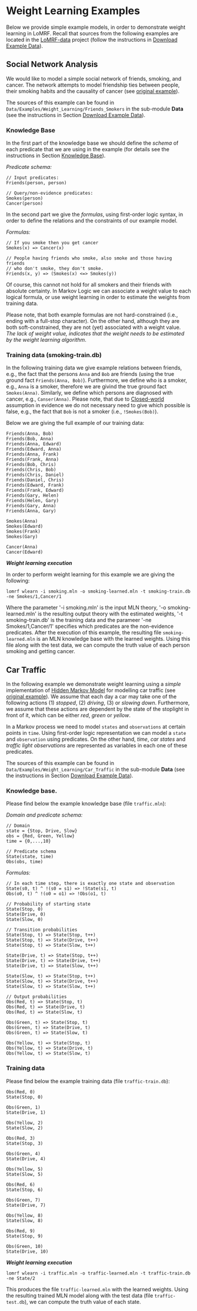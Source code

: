 # Weight Learning Examples

Below we provide simple example models, in order to demonstrate weight learning in LoMRF. Recall that sources from the following examples are located in the [LoMRF-data](https://github.com/anskarl/LoMRF-data) project (follow the instructions in [Download Example Data](6_2_download_example_data.md)).

## Social Network Analysis

We would like to model a simple social network of friends, smoking, and cancer. The network attempts to model friendship ties between people, their smoking habits and the causality of cancer (see [original example](http://alchemy.cs.washington.edu/tutorial/3Social_Network_Analysis.html)).

The sources of this example can be found in `Data/Examples/Weight_Learning/Friends_Smokers` in the sub-module **Data** (see the instructions in Section [Download Example Data](6_2_download_example_data.md)).


### Knowledge Base

In the first part of the knowledge base we should define the *schema* of each predicate that we are using in the example (for details see the instructions in Section [Knowledge Base](1_1_knowledge_base.md)).

*Predicate schema:*
```lang-none
// Input predicates:
Friends(person, person)

// Query/non-evidence predicates:
Smokes(person)
Cancer(person)
```
In the second part we give the *formulas*, using first-order logic syntax, in order to define the relations and the constraints of our example model.

*Formulas:*

```lang-none
// If you smoke then you get cancer
Smokes(x) => Cancer(x)

// People having friends who smoke, also smoke and those having friends
// who don't smoke, they don't smoke.
Friends(x, y) => (Smokes(x) <=> Smokes(y))
```

Of course, this cannot not hold for all smokers and their friends with absolute certainty. In Markov Logic we can associate a weight value to each logical formula, or use weight learning in order to estimate the weights from training data.

Please note, that both example formulas are not hard-constrained (i.e., ending with a full-stop character). On the other hand, although they are both soft-constrained, they are not (yet) associated with a weight value. *The lack of weight value, indicates that the weight needs to be estimated by the weight learning algorithm*.

### Training data (smoking-train.db)

In the following training data we give example relations between friends, e.g., the fact that the persons `Anna` and `Bob` are friends (using the true ground fact `Friends(Anna, Bob)`). Furthermore, we define who is a smoker, e.g., `Anna` is a smoker, therefore we are givind the true ground fact `Smokes(Anna)`. Similarly, we define which persons are diagnosed with cancer, e.g., `Canser(Anna)`. Please note, that due to [Closed-world](https://en.wikipedia.org/wiki/Closed-world_assumption) assumption in evidence we do not necessary need to give which possible is false, e.g., the fact that `Bob` is not a smoker (i.e., `!Smokes(Bob)`).

Below we are giving the full example of our training data:

```lang-none
Friends(Anna, Bob)
Friends(Bob, Anna)
Friends(Anna, Edward)
Friends(Edward, Anna)
Friends(Anna, Frank)
Friends(Frank, Anna)
Friends(Bob, Chris)
Friends(Chris, Bob)
Friends(Chris, Daniel)
Friends(Daniel, Chris)
Friends(Edward, Frank)
Friends(Frank, Edward)
Friends(Gary, Helen)
Friends(Helen, Gary)
Friends(Gary, Anna)
Friends(Anna, Gary)

Smokes(Anna)
Smokes(Edward)
Smokes(Frank)
Smokes(Gary)

Cancer(Anna)
Cancer(Edward)
```

***Weight learning execution***

In order to perform weight learning for this example we are giving the following:

```lang-none
lomrf wlearn -i smoking.mln -o smoking-learned.mln -t smoking-train.db -ne Smokes/1,Cancer/1
```
Where the parameter '-i smoking.mln' is the input MLN theory, '-o smoking-learned.mln' is the resulting output theory with the estimated weights, '-t smoking-train.db' is the training data and the parameer '-ne Smokes/1,Cancer/1' specifies which predicates are the non-evidence predicates. After the execution of this example, the resulting file `smoking-learned.mln` is an MLN knowledge base with the learned weights. Using this file along with the test data, we can compute the truth value of each person smoking and getting cancer.

## Car Traffic

In the following example we demonstrate weight learning using a *simple* implementation of [Hidden Markov Model](https://en.wikipedia.org/wiki/Hidden_Markov_model) for modelling car traffic (see [original example](http://alchemy.cs.washington.edu/tutorial/7Hidden_Markov_Models.html)).
We assume that each day a car may take one of the following actions (1) *stopped*, (2) *driving*, (3) or *slowing down*. Furthermore, we assume that these actions are dependent by the state of the stoplight in front of it, which can be either *red*, *green* or *yellow*.

In a Markov process we need to model `states` and `observations` at certain points in `time`. Using first-order logic representation we can model a `state` and `observation` using predicates. On the other hand, *time*, *car states* and *traffic light observations* are represented as variables in each one of these predicates.

The sources of this example can be found in `Data/Examples/Weight_Learning/Car_Traffic` in the sub-module **Data** (see the instructions in Section [Download Example Data](6_2_download_example_data.md)).

### Knowledge base.

Please find below the example knowledge base (file `traffic.mln`):

*Domain and predicate schema:*

```lang-none
// Domain
state = {Stop, Drive, Slow}
obs = {Red, Green, Yellow}
time = {0,...,10}

// Predicate schema
State(state, time)
Obs(obs, time)
```

*Formulas:*

```lang-none
// In each time step, there is exactly one state and observation
State(s0, t) ^ !(s0 = s1) => !State(s1, t)
Obs(o0, t) ^ !(o0 = o1) => !Obs(o1, t)

// Probability of starting state
State(Stop, 0)
State(Drive, 0)
State(Slow, 0)

// Transition probabilities
State(Stop, t) => State(Stop, t++)
State(Stop, t) => State(Drive, t++)
State(Stop, t) => State(Slow, t++)

State(Drive, t) => State(Stop, t++)
State(Drive, t) => State(Drive, t++)
State(Drive, t) => State(Slow, t++)

State(Slow, t) => State(Stop, t++)
State(Slow, t) => State(Drive, t++)
State(Slow, t) => State(Slow, t++)

// Output probabilities
Obs(Red, t) => State(Stop, t)
Obs(Red, t) => State(Drive, t)
Obs(Red, t) => State(Slow, t)

Obs(Green, t) => State(Stop, t)
Obs(Green, t) => State(Drive, t)
Obs(Green, t) => State(Slow, t)

Obs(Yellow, t) => State(Stop, t)
Obs(Yellow, t) => State(Drive, t)
Obs(Yellow, t) => State(Slow, t)
```

### Training data

Please find below the example training data (file `traffic-train.db`):

```lang-none
Obs(Red, 0)
State(Stop, 0)

Obs(Green, 1)
State(Drive, 1)

Obs(Yellow, 2)
State(Slow, 2)

Obs(Red, 3)
State(Stop, 3)

Obs(Green, 4)
State(Drive, 4)

Obs(Yellow, 5)
State(Slow, 5)

Obs(Red, 6)
State(Stop, 6)

Obs(Green, 7)
State(Drive, 7)

Obs(Yellow, 8)
State(Slow, 8)

Obs(Red, 9)
State(Stop, 9)

Obs(Green, 10)
State(Drive, 10)
```

***Weight learning execution***

```lang-none
lomrf wlearn -i traffic.mln -o traffic-learned.mln -t traffic-train.db -ne State/2
```

This produces the file `traffic-learned.mln` with the learned weights. Using the resulting trained MLN model along with the test data (file `traffic-test.db`), we can compute the truth value of each state.
